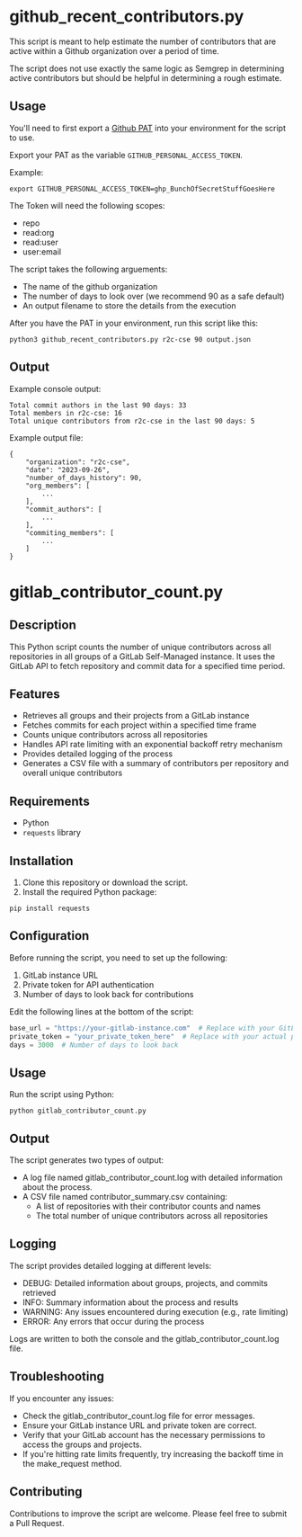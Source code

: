 # github_recent_contributors.py
This script is meant to help estimate the number of contributors that are active within a Github organization over a period of time.

The script does not use exactly the same logic as Semgrep in determining active contributors but should be helpful in determining a rough estimate.

## Usage
You'll need to first export a [Github PAT](https://docs.github.com/en/authentication/keeping-your-account-and-data-secure/managing-your-personal-access-tokens) into your environment for the script to use.

Export your PAT as the variable `GITHUB_PERSONAL_ACCESS_TOKEN`.  

Example: 
```
export GITHUB_PERSONAL_ACCESS_TOKEN=ghp_BunchOfSecretStuffGoesHere
```

The Token will need the following scopes:
- repo
- read:org
- read:user
- user:email

The script takes the following arguements:
- The name of the github organization
- The number of days to look over (we recommend 90 as a safe default)
- An output filename to store the details from the execution

After you have the PAT in your environment, run this script like this:
```
python3 github_recent_contributors.py r2c-cse 90 output.json
```

## Output
Example console output:
```
Total commit authors in the last 90 days: 33
Total members in r2c-cse: 16
Total unique contributors from r2c-cse in the last 90 days: 5
```

Example output file:
```
{
    "organization": "r2c-cse",
    "date": "2023-09-26",
    "number_of_days_history": 90,
    "org_members": [
        ...
    ],
    "commit_authors": [
        ...
    ],
    "commiting_members": [
        ...
    ]
}
```

# gitlab_contributor_count.py

## Description

This Python script counts the number of unique contributors across all repositories in all groups of a GitLab Self-Managed instance. It uses the GitLab API to fetch repository and commit data for a specified time period.

## Features

- Retrieves all groups and their projects from a GitLab instance
- Fetches commits for each project within a specified time frame
- Counts unique contributors across all repositories
- Handles API rate limiting with an exponential backoff retry mechanism
- Provides detailed logging of the process
- Generates a CSV file with a summary of contributors per repository and overall unique contributors

## Requirements

- Python 
- `requests` library

## Installation

1. Clone this repository or download the script.
2. Install the required Python package:

```
pip install requests
```

## Configuration

Before running the script, you need to set up the following:

1. GitLab instance URL
2. Private token for API authentication
3. Number of days to look back for contributions

Edit the following lines at the bottom of the script:

```python
base_url = "https://your-gitlab-instance.com"  # Replace with your GitLab instance URL
private_token = "your_private_token_here"  # Replace with your actual private token
days = 3000  # Number of days to look back
```

## Usage

Run the script using Python:

```
python gitlab_contributor_count.py
```

## Output

The script generates two types of output:
- A log file named gitlab_contributor_count.log with detailed information about the process.
- A CSV file named contributor_summary.csv containing:
    - A list of repositories with their contributor counts and names
    - The total number of unique contributors across all repositories
 

## Logging
The script provides detailed logging at different levels:
- DEBUG: Detailed information about groups, projects, and commits retrieved
- INFO: Summary information about the process and results
- WARNING: Any issues encountered during execution (e.g., rate limiting)
- ERROR: Any errors that occur during the process

Logs are written to both the console and the gitlab_contributor_count.log file.

## Troubleshooting
If you encounter any issues:
- Check the gitlab_contributor_count.log file for error messages.
- Ensure your GitLab instance URL and private token are correct.
- Verify that your GitLab account has the necessary permissions to access the groups and projects.
- If you're hitting rate limits frequently, try increasing the backoff time in the make_request method.

## Contributing
Contributions to improve the script are welcome. Please feel free to submit a Pull Request.

